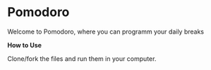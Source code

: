 # Pomodoro
Welcome to Pomodoro,
where you can programm your daily breaks

<strong>How to Use</strong>

Clone/fork the files and run them in your computer.
